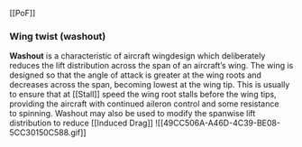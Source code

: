 [[PoF]]

### Wing twist (washout)
**Washout** is a characteristic of aircraft wingdesign which deliberately reduces the lift distribution across the span of an aircraft’s wing. The wing is designed so that the angle of attack is greater at the wing roots and decreases across the span, becoming lowest at the wing tip. This is usually to ensure that at [[Stall]] speed the wing root stalls before the wing tips,  providing the aircraft with continued aileron control and some resistance to spinning. Washout may also be used to modify the spanwise lift distribution to reduce [[Induced Drag]]
![[49CC506A-A46D-4C39-BE08-5CC30150C588.gif]]